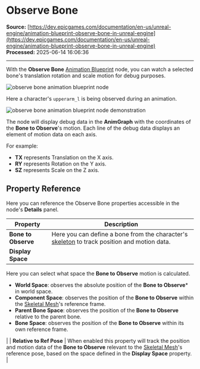 # Observe Bone

**Source:** [https://dev.epicgames.com/documentation/en-us/unreal-engine/animation-blueprint-observe-bone-in-unreal-engine](https://dev.epicgames.com/documentation/en-us/unreal-engine/animation-blueprint-observe-bone-in-unreal-engine)  
**Processed:** 2025-06-14 16:06:36

---

With the **Observe Bone** [Animation Blueprint](/documentation/en-us/unreal-engine/animation-blueprints-in-unreal-engine) node, you can watch a selected bone's translation rotation and scale motion for debug purposes.

![observe bone animation blueprint node](https://d1iv7db44yhgxn.cloudfront.net/documentation/images/2b78ea88-cefb-402e-93de-12192a286b12/observebone.png)

Here a character's `upperarm_l` is being observed during an animation.

![observe bone animation blueprint node demonstration](https://d1iv7db44yhgxn.cloudfront.net/documentation/images/0fdbd804-ad0a-4dcf-837e-11099282ac27/demo.gif)

The node will display debug data in the **AnimGraph** with the coordinates of the **Bone to Observe**'s motion. Each line of the debug data displays an element of motion data on each axis.

For example:

-   **TX** represents Translation on the X axis.
-   **RY** represents Rotation on the Y axis.
-   **SZ** represents Scale on the Z axis.

## Property Reference

Here you can reference the Observe Bone properties accessible in the node's **Details** panel.

| Property | Description |
| --- | --- |
| **Bone to Observe** | Here you can define a bone from the character's [skeleton](/documentation/en-us/unreal-engine/skeletons-in-unreal-engine) to track position and motion data. |
| **Display Space** | 
Here you can select what space the **Bone to Observe** motion is calculated.

-   **World Space**: observes the absolute position of the **Bone to Observe**\* in world space.
-   **Component Space**: observes the position of the **Bone to Observe** within the [Skeletal Mesh](/documentation/en-us/unreal-engine/skeletal-mesh-assets-in-unreal-engine)'s reference frame.
-   **Parent Bone Space**: observes the position of the **Bone to Observe** relative to the parent bone.
-   **Bone Space**: observes the position of the **Bone to Observe** within its own reference frame.



 |
| **Relative to Ref Pose** | When enabled this property will track the position and motion data of the **Bone to Observe** relevant to the [Skeletal Mesh](/documentation/en-us/unreal-engine/skeletal-mesh-assets-in-unreal-engine)'s reference pose, based on the space defined in the **Display Space** property. |